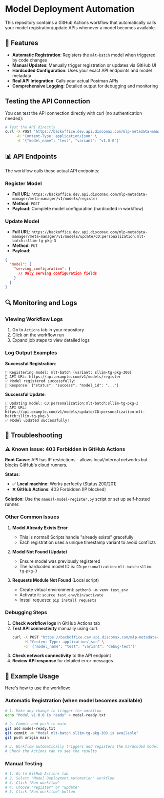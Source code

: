 # Model Deployment Automation

This repository contains a GitHub Actions workflow that automatically calls your model registration/update APIs whenever a model becomes available.

## 🚀 Features

- **Automatic Registration**: Registers the `mlt-batch` model when triggered by code changes
- **Manual Updates**: Manually trigger registration or updates via GitHub UI
- **Hardcoded Configuration**: Uses your exact API endpoints and model metadata
- **Real API Integration**: Calls your actual Postman APIs
- **Comprehensive Logging**: Detailed output for debugging and monitoring

## Testing the API Connection

You can test the API connection directly with curl (no authentication needed):

```bash
# Test the API directly
curl -X POST "https://backoffice.dev.api.discomax.com/mlp-metadata-manager/meta-manager/v1/models/register" \
     -H "Content-Type: application/json" \
     -d '{"model_name": "test", "variant": "v1.0.0"}'
```

## 📊 API Endpoints

The workflow calls these actual API endpoints:

### Register Model
- **Full URL**: `https://backoffice.dev.api.discomax.com/mlp-metadata-manager/meta-manager/v1/models/register`
- **Method**: `POST`
- **Payload**: Complete model configuration (hardcoded in workflow)

### Update Model  
- **Full URL**: `https://backoffice.dev.api.discomax.com/mlp-metadata-manager/meta-manager/v1/models/update/CD:personalization:mlt-batch:sllim-tg-pkg-3`
- **Method**: `PUT`
- **Payload**: 
```json
{
  "model": {
    "serving_configuration": {
      // Only serving configuration fields
    }
  }
}
```

## 🔍 Monitoring and Logs

### Viewing Workflow Logs

1. Go to `Actions` tab in your repository
2. Click on the workflow run
3. Expand job steps to view detailed logs

### Log Output Examples

**Successful Registration**:
```
🚀 Registering model: mlt-batch (variant: sllim-tg-pkg-300)
📡 API URL: https://api.example.com/v1/models/register
✅ Model registered successfully!
📄 Response: {"status": "success", "model_id": "..."}
```

**Successful Update**:
```
🔄 Updating model: CD:personalization:mlt-batch:sllim-tg-pkg-3
📡 API URL: https://api.example.com/v1/models/update/CD:personalization:mlt-batch:sllim-tg-pkg-3
✅ Model updated successfully!
```

## 🚨 Troubleshooting

### ⚠️ Known Issue: 403 Forbidden in GitHub Actions

**Root Cause**: API has IP restrictions - allows local/internal networks but blocks GitHub's cloud runners.

**Status**: 
- ✅ **Local machine**: Works perfectly (Status 200/201)
- ❌ **GitHub Actions**: 403 Forbidden (IP blocked)

**Solution**: Use the `manual-model-register.py` script or set up self-hosted runner.

### Other Common Issues

1. **Model Already Exists Error**
   - This is normal! Scripts handle "already exists" gracefully
   - Each registration uses a unique timestamp variant to avoid conflicts

2. **Model Not Found (Update)**
   - Ensure model was previously registered
   - The hardcoded model ID is: `CD:personalization:mlt-batch:sllim-tg-pkg-3`

3. **Requests Module Not Found** (Local script)
   - Create virtual environment: `python3 -m venv test_env`
   - Activate it: `source test_env/bin/activate`
   - Install requests: `pip install requests`

### Debugging Steps

1. **Check workflow logs** in GitHub Actions tab
2. **Test API connectivity** manually using curl:
   ```bash
   curl -X POST "https://backoffice.dev.api.discomax.com/mlp-metadata-manager/meta-manager/v1/models/register" \
        -H "Content-Type: application/json" \
        -d '{"model_name": "test", "variant": "debug-test"}'
   ```
3. **Check network connectivity** to the API endpoint
4. **Review API response** for detailed error messages


## 📝 Example Usage

Here's how to use the workflow:

### Automatic Registration (when model becomes available)
```bash
# 1. Make any change to trigger the workflow
echo "Model v1.0.0 is ready" > model-ready.txt

# 2. Commit and push to main
git add model-ready.txt
git commit -m "Model mlt-batch sllim-tg-pkg-300 is available"
git push origin main

# 3. Workflow automatically triggers and registers the hardcoded model
# Check the Actions tab to see the results
```

### Manual Testing
```bash
# 1. Go to GitHub Actions tab
# 2. Select "Model Deployment Automation" workflow  
# 3. Click "Run workflow"
# 4. Choose "register" or "update"
# 5. Click "Run workflow" button
```
